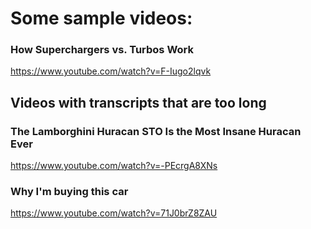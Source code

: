# Some sample videos:

### How Superchargers vs. Turbos Work
https://www.youtube.com/watch?v=F-Iugo2lqvk




## Videos with transcripts that are too long
### The Lamborghini Huracan STO Is the Most Insane Huracan Ever
https://www.youtube.com/watch?v=-PEcrgA8XNs

### Why I'm buying this car
https://www.youtube.com/watch?v=71J0brZ8ZAU
